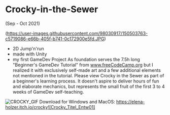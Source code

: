 # Crocky-in-the-Sewer
(Sep - Oct 2021)

(https://user-images.githubusercontent.com/98030917/150503763-c5719086-e66b-405f-b741-0c172900e5fd.JPG)

- 2D Jump'n'run
- made with Unity
- my first GameDev Project
As foundation serves the 7.5h long "Beginner's GameDev Tutorial" from www.freeCodeCamp.org but I realized it with exclusively self-made art and a few additional elements not mentioned in the tutorial.
Please view Crocky in the Sewer as part of a beginner's learning process. It doesn't aspire to deliver hours of fun and elaborate mechanics, but represents the small fruit of the first 3 to 4 weeks of GameDev self-teaching.

![CROCKY_GIF](https://user-images.githubusercontent.com/98030917/150504162-921b9865-b1c0-4a7d-9a98-728922bb1c33.gif)
Download for Windows and MacOS: https://elena-holzer.itch.io/crocky![Crocky_Titel_Entw01]
